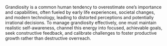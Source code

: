 Grandiosity is a common human tendency to overestimate one’s importance and capabilities, often fueled by early life experiences, societal changes, and modern technology, leading to distorted perceptions and potentially irrational decisions. To manage grandiosity effectively, one must maintain realistic self-awareness, channel this energy into focused, achievable goals, seek constructive feedback, and calibrate challenges to foster productive growth rather than destructive overreach.
